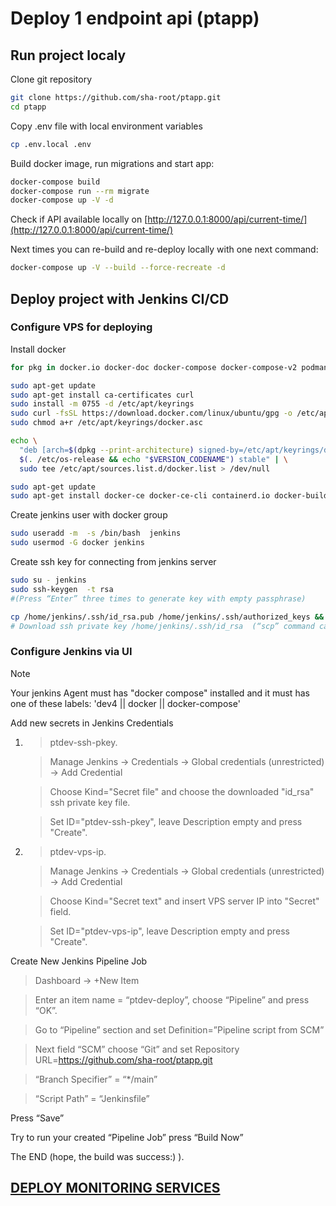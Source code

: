 # Deploy 1 endpoint api (ptapp)
## Run project localy 

Clone git repository

```sh
git clone https://github.com/sha-root/ptapp.git
cd ptapp
```

Copy .env file with local environment variables

```sh
cp .env.local .env
```

Build docker image, run migrations and start app:
```sh
docker-compose build
docker-compose run --rm migrate
docker-compose up -V -d
```

Check if API available locally on [http://127.0.0.1:8000/api/current-time/](http://127.0.0.1:8000/api/current-time/)

Next times you can re-build  and re-deploy locally with one next command:
```sh
docker-compose up -V --build --force-recreate -d
```

## Deploy project with Jenkins CI/CD

### Configure VPS  for deploying

Install docker

```sh
for pkg in docker.io docker-doc docker-compose docker-compose-v2 podman-docker containerd runc; do sudo apt-get remove $pkg; done

sudo apt-get update
sudo apt-get install ca-certificates curl
sudo install -m 0755 -d /etc/apt/keyrings
sudo curl -fsSL https://download.docker.com/linux/ubuntu/gpg -o /etc/apt/keyrings/docker.asc
sudo chmod a+r /etc/apt/keyrings/docker.asc

echo \
  "deb [arch=$(dpkg --print-architecture) signed-by=/etc/apt/keyrings/docker.asc] https://download.docker.com/linux/ubuntu \
  $(. /etc/os-release && echo "$VERSION_CODENAME") stable" | \
  sudo tee /etc/apt/sources.list.d/docker.list > /dev/null

sudo apt-get update
sudo apt-get install docker-ce docker-ce-cli containerd.io docker-buildx-plugin docker-compose-plugin
```

Create jenkins user with docker group

```sh
sudo useradd -m  -s /bin/bash  jenkins
sudo usermod -G docker jenkins
```

Create ssh key for  connecting from jenkins server

```sh
sudo su - jenkins
sudo ssh-keygen  -t rsa 
#(Press “Enter” three times to generate key with empty passphrase)

cp /home/jenkins/.ssh/id_rsa.pub /home/jenkins/.ssh/authorized_keys && chmod 600 /home/jenkins/.ssh/authorized_keys
# Download ssh private key /home/jenkins/.ssh/id_rsa  (“scp” command can be used)
```

### Configure Jenkins via UI

> [!NOTE]
> Your jenkins Agent must has "docker compose" installed and it must has one of these labels: 'dev4 || docker || docker-compose'

Add new secrets in Jenkins Credentials 

1. > ptdev-ssh-pkey.
   
   > Manage Jenkins -> Credentials -> Global credentials (unrestricted) -> Add Credential
   
   > Choose Kind="Secret file" and choose the downloaded "id_rsa" ssh private key file.
   
   > Set ID="ptdev-ssh-pkey", leave Description empty and press "Create".

4. > ptdev-vps-ip.
   
   > Manage Jenkins -> Credentials -> Global credentials (unrestricted) -> Add Credential

   > Choose Kind="Secret text" and insert VPS server IP into  "Secret" field.

   > Set ID="ptdev-vps-ip", leave Description empty and press "Create".


Create New Jenkins Pipeline Job


> Dashboard -> +New Item

> Enter an item name = “ptdev-deploy”, choose “Pipeline”  and press “OK”.
 
> Go to “Pipeline” section and set Definition=”Pipeline script from SCM”  

> Next field “SCM” choose “Git” and set Repository URL=https://github.com/sha-root/ptapp.git

> “Branch Specifier” = “*/main”

> “Script Path” = “Jenkinsfile”


Press “Save”


Try to run your created “Pipeline Job”  press “Build Now” 

The END (hope, the build was success:) ).

## [DEPLOY MONITORING SERVICES](https://github.com/sha-root/ptapp/blob/main/monitoring/readme.md)

